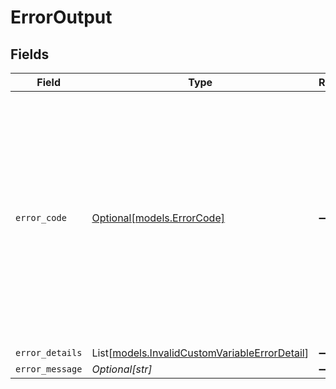 # ErrorOutput


## Fields

| Field                                                                                                                                                                                                                                                                                                                                                                                                                                                                                                      | Type                                                                                                                                                                                                                                                                                                                                                                                                                                                                                                       | Required                                                                                                                                                                                                                                                                                                                                                                                                                                                                                                   | Description                                                                                                                                                                                                                                                                                                                                                                                                                                                                                                |
| ---------------------------------------------------------------------------------------------------------------------------------------------------------------------------------------------------------------------------------------------------------------------------------------------------------------------------------------------------------------------------------------------------------------------------------------------------------------------------------------------------------- | ---------------------------------------------------------------------------------------------------------------------------------------------------------------------------------------------------------------------------------------------------------------------------------------------------------------------------------------------------------------------------------------------------------------------------------------------------------------------------------------------------------- | ---------------------------------------------------------------------------------------------------------------------------------------------------------------------------------------------------------------------------------------------------------------------------------------------------------------------------------------------------------------------------------------------------------------------------------------------------------------------------------------------------------- | ---------------------------------------------------------------------------------------------------------------------------------------------------------------------------------------------------------------------------------------------------------------------------------------------------------------------------------------------------------------------------------------------------------------------------------------------------------------------------------------------------------- |
| `error_code`                                                                                                                                                                                                                                                                                                                                                                                                                                                                                               | [Optional[models.ErrorCode]](../models/errorcode.md)                                                                                                                                                                                                                                                                                                                                                                                                                                                       | :heavy_minus_sign:                                                                                                                                                                                                                                                                                                                                                                                                                                                                                         | Error codes for document generation:<br/>- PARSE_ERROR - Error while parsing the document. Normally related with a bad template using the wrong DocxTemplater syntax.<br/>- DOC_TO_PDF_CONVERT_ERROR - Error while converting the document to PDF. Normally related with a ConvertAPI failure.<br/>- INTERNAL_ERROR - Internal error. Please contact support.<br/>- INVALID_TEMPLATE_FORMAT - Invalid template format (only .docx is supported). This can happen due to a bad word file or an unsupported file extension.<br/> |
| `error_details`                                                                                                                                                                                                                                                                                                                                                                                                                                                                                            | List[[models.InvalidCustomVariableErrorDetail](../models/invalidcustomvariableerrordetail.md)]                                                                                                                                                                                                                                                                                                                                                                                                             | :heavy_minus_sign:                                                                                                                                                                                                                                                                                                                                                                                                                                                                                         | N/A                                                                                                                                                                                                                                                                                                                                                                                                                                                                                                        |
| `error_message`                                                                                                                                                                                                                                                                                                                                                                                                                                                                                            | *Optional[str]*                                                                                                                                                                                                                                                                                                                                                                                                                                                                                            | :heavy_minus_sign:                                                                                                                                                                                                                                                                                                                                                                                                                                                                                         | Error message                                                                                                                                                                                                                                                                                                                                                                                                                                                                                              |